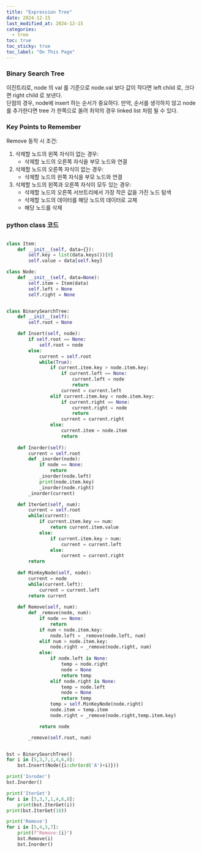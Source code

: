 ```yaml
---
title: "Expression Tree"
date: 2024-12-15
last_modified_at: 2024-12-15
categories:
  - tree
toc: true
toc_sticky: true
toc_label: "On This Page"
---
```


### Binary Search Tree  
이진트리로, node 의 val 를 기준으로 node.val 보다 값이 작다면 left child 로, 크다면 right child 로 보낸다.  
단점의 경우, node에 insert 하는 순서가 중요하다. 만약, 순서를 생각하지 않고 node 를 추가한다면 tree 가 한쪽으로 쏠려 최악의 경우 linked list 처럼 될 수 있다.

### Key Points to Remember
Remove 동작 시 조건:
1. 삭제할 노드의 왼쪽 자식이 없는 경우:  
   - 삭제할 노드의 오른쪽 자식을 부모 노드와 연결   
2. 삭제할 노드의 오른쪽 자식이 없는 경우:  
   - 삭제할 노드의 왼쪽 자식을 부모 노드와 연결  
3. 삭제할 노드의 왼쪽과 오른쪽 자식이 모두 있는 경우:  
   - 삭제할 노드의 오른쪽 서브트리에서 가장 작은 값을 가진 노드 탐색  
   - 삭제할 노드의 데이터를 해당 노드의 데이터로 교체  
   - 해당 노드를 삭제

### python class 코드
```python

class Item:
    def __init__(self, data={}):
        self.key = list(data.keys())[0]
        self.value = data[self.key]

class Node:
    def __init__(self, data=None):
        self.item = Item(data)
        self.left = None
        self.right = None


class BinarySearchTree:
    def __init__(self):
        self.root = None

    def Insert(self, node):
        if self.root == None:
            self.root = node
        else:
            current = self.root
            while(True):
                if current.item.key > node.item.key:
                    if current.left == None:
                        current.left = node
                        return
                    current = current.left
                elif current.item.key < node.item.key:
                    if current.right == None:
                        current.right = node
                        return
                    current = current.right
                else:
                    current.item = node.item
                    return
                
    def Inorder(self):
        current = self.root
        def _inorder(node):
            if node == None:
                return
            _inorder(node.left)
            print(node.item.key)
            _inorder(node.right)
        _inorder(current)

    def IterGet(self, num):
        current = self.root
        while(current):
            if current.item.key == num:
                return current.item.value
            else:
                if current.item.key > num:
                    current = current.left
                else:
                    current = current.right
        return
    
    def MinKeyNode(self, node):
        current = node
        while(current.left):
            current = current.left
        return current
    
    def Remove(self, num):
        def _remove(node, num):
            if node == None:
                return
            if num < node.item.key:
                node.left = _remove(node.left, num)
            elif num > node.item.key:
                node.right = _remove(node.right, num)
            else:
                if node.left is None:
                    temp = node.right
                    node = None
                    return temp
                elif node.right is None:
                    temp = node.left
                    node = None
                    return temp
                temp = self.MinKeyNode(node.right)
                node.item = temp.item
                node.right = _remove(node.right,temp.item.key)

            return node

        _remove(self.root, num)


bst = BinarySearchTree()    
for i in [5,3,7,1,4,6,8]:
    bst.Insert(Node({i:chr(ord('A')+i)}))

print('Inroder')
bst.Inorder()

print('IterGet')
for i in [5,3,7,1,4,6,8]:
    print(bst.IterGet(i))
print(bst.IterGet(10))

print('Remove')
for i in [5,4,3,7]:
    print(f"Remove:{i}")
    bst.Remove(i)
    bst.Inorder()

```